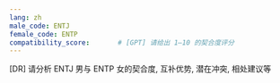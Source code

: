 ```yaml
---
lang: zh
male_code: ENTJ
female_code: ENTP
compatibility_score:       # [GPT] 请给出 1–10 的契合度评分
---
```


[DR] 请分析 ENTJ 男与 ENTP 女的契合度, 互补优势, 潜在冲突, 相处建议等

